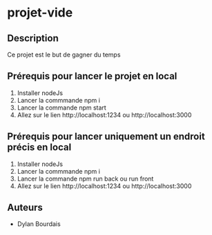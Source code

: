 # projet-vide

## Description

Ce projet est le but de gagner du temps 

## Prérequis pour lancer le projet en local

1. Installer nodeJs
2. Lancer la commmande npm i
3. Lancer la commande npm start
4. Allez sur le lien http://localhost:1234 ou http://localhost:3000

## Prérequis pour lancer uniquement un endroit précis en local

1. Installer nodeJs
2. Lancer la commmande npm i
3. Lancer la commande npm run back ou run front
4. Allez sur le lien http://localhost:1234 ou http://localhost:3000


## Auteurs

* Dylan Bourdais 
